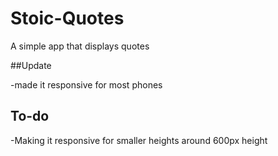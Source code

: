 # Stoic-Quotes

A simple app that displays quotes

##Update

-made it responsive for most phones

## To-do

-Making it responsive for smaller heights around 600px height
